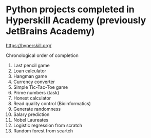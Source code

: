 # Python projects completed in Hyperskill Academy (previously JetBrains Academy)
<https://hyperskill.org/>

Chronological order of completion
1) Last pencil game
2) Loan calculator
3) Hangman game
4) Currency converter
5) Simple Tic-Tac-Toe game
6) Prime numbers (task)
7) Honest calculator
8) Read quality control (Bioinformatics)
9) Generate randomness
10) Salary prediction
11) Nobel Laureates
12) Logistic regression from scratch
13) Random forest from scartch
